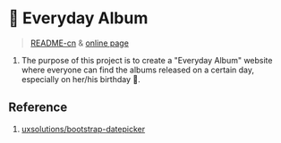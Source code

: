 # 🎵 Everyday Album

> [README-cn](README.md) & [online page](https://forestlet.github.io/everyday-album/)

1. The purpose of this project is to create a "Everyday Album" website where everyone can find the albums released on a certain day, especially on her/his birthday 🥳.

## Reference

1. [uxsolutions/bootstrap-datepicker](https://github.com/uxsolutions/bootstrap-datepicker)
